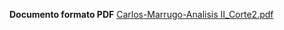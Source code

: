 **Documento formato PDF**
[Carlos-Marrugo-Analisis II_Corte2.pdf](https://github.com/user-attachments/files/19726981/Carlos-Marrugo-Analisis.II_Corte2.pdf)
